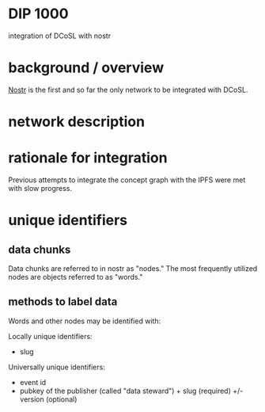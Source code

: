DIP 1000
=====
integration of DCoSL with nostr

# background / overview

[Nostr](https://github.com/nostr-protocol/nostr) is the first and so far the only network to be integrated with DCoSL. 

# network description 

# rationale for integration

Previous attempts to integrate the concept graph with the IPFS were met with slow progress. 

# unique identifiers

## data chunks 

Data chunks are referred to in nostr as "nodes." The most frequently utilized nodes are objects referred to as "words."

## methods to label data

Words and other nodes may be identified with:

Locally unique identifiers:
- slug
  
Universally unique identifiers:
- event id
- pubkey of the publisher (called "data steward") + slug (required) +/- version (optional)
  
